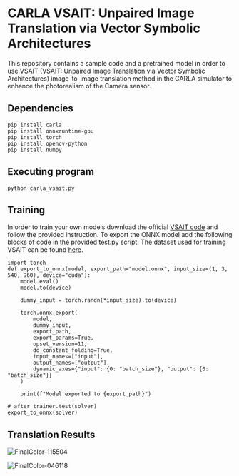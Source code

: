 # CARLA VSAIT: Unpaired Image Translation via Vector Symbolic Architectures

This repository contains a sample code and a pretrained model in order to use VSAIT (VSAIT: Unpaired Image Translation via Vector Symbolic Architectures) image-to-image translation method in the CARLA simulator to enhance the photorealism of the Camera sensor.

## Dependencies

```
pip install carla
pip install onnxruntime-gpu
pip install torch
pip install opencv-python
pip install numpy
```

## Executing program

```
python carla_vsait.py
```

## Training

In order to train your own models download the official [VSAIT code](https://github.com/facebookresearch/vsait/tree/main) and follow the provided instruction. To export the ONNX model add the following blocks of code in the provided test.py script. The dataset used for training VSAIT can be found [here](https://www.kaggle.com/datasets/stefanospasios/carla2real-enhancing-the-photorealism-of-carla).
```
import torch
def export_to_onnx(model, export_path="model.onnx", input_size=(1, 3, 540, 960), device="cuda"):
    model.eval()
    model.to(device)

    dummy_input = torch.randn(*input_size).to(device)

    torch.onnx.export(
        model,
        dummy_input,
        export_path,
        export_params=True,
        opset_version=11,
        do_constant_folding=True,
        input_names=["input"],
        output_names=["output"],
        dynamic_axes={"input": {0: "batch_size"}, "output": {0: "batch_size"}}
    )

    print(f"Model exported to {export_path}")

# after trainer.test(solver)
export_to_onnx(solver)
```

## Translation Results

![FinalColor-115504](https://github.com/user-attachments/assets/e21b58cc-2a49-4d20-a110-989b2620f876)

![FinalColor-046118](https://github.com/user-attachments/assets/2d0b25f6-f3d9-466e-b04f-0c5678d7f10e)


